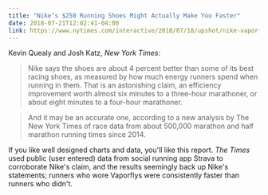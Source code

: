 ```yaml
---
title: "Nike’s $250 Running Shoes Might Actually Make You Faster"
date: 2018-07-21T12:02:41-04:00
link: https://www.nytimes.com/interactive/2018/07/18/upshot/nike-vaporfly-shoe-strava.html
---
```


Kevin Quealy and Josh Katz, *New York Times*: 

> Nike says the shoes are about 4 percent better than some of its best racing shoes, as measured by how much energy runners spend when running in them. That is an astonishing claim, an efficiency improvement worth almost six minutes to a three-hour marathoner, or about eight minutes to a four-hour marathoner.

> And it may be an accurate one, according to a new analysis by The New York Times of race data from about 500,000 marathon and half marathon running times since 2014.

If you like well designed charts and data, you'll like this report. *The Times* used public (user entered) data from social running app Strava to corroborate Nike's claim, and the results seemingly back up Nike's statements; runners who wore Vaporflys were consistently faster than runners who didn't. 
